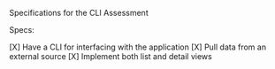 Specifications for the CLI Assessment

Specs:

[X] Have a CLI for interfacing with the application
[X] Pull data from an external source
[X] Implement both list and detail views
